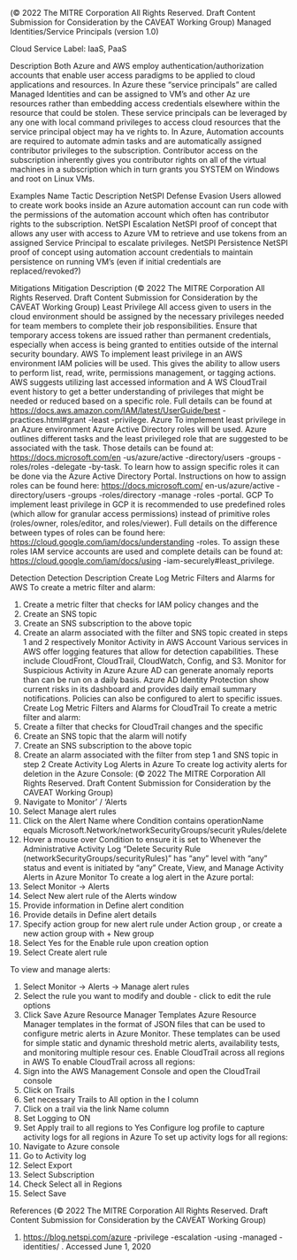  
(© 2022 The MITRE Corporation All Rights Reserved. Draft Content 
Submission for Consideration by the CAVEAT Working Group) 
 Managed Identities/Service Principals (version 
1.0) 
 
Cloud Service Label: IaaS, PaaS 
 
Description 
Both Azure and AWS employ authentication/authorization accounts that enable user 
access paradigms to be applied to cloud applications and resources. In Azure these 
“service principals” are called Managed Identities and can be assigned to VM’s and 
other Az ure resources rather than embedding access credentials elsewhere within the 
resource that could be stolen. These service principals can be leveraged by any one 
with local command privileges to access cloud resources that the service principal 
object may ha ve rights to. 
In Azure, Automation accounts are required to automate admin tasks and are 
automatically assigned contributor privileges to the subscription. Contributor access on 
the subscription inherently gives you contributor rights on all of the virtual machines in a 
subscription which in turn grants you SYSTEM on Windows and root on Linux VMs. 
 
Examples 
Name Tactic Description 
NetSPI Defense Evasion Users allowed to create work books 
inside an Azure automation account 
can run code with the permissions 
of the automation account which 
often has contributor rights to the 
subscription. 
NetSPI Escalation NetSPI proof of concept that allows 
any user with access to Azure VM 
to retrieve and use tokens from an 
assigned Service Principal to 
escalate privileges. 
NetSPI Persistence NetSPI proof of concept using 
automation account credentials to 
maintain persistence on running 
VM’s (even if initial credentials are 
replaced/revoked?) 
 
Mitigations 
Mitigation Description 
(© 2022 The MITRE Corporation All Rights Reserved. Draft Content 
Submission for Consideration by the CAVEAT Working Group) 
 Least Privilege All access given to users in the cloud environment should be assigned by the 
necessary privileges needed for team members to complete their job 
responsibilities. Ensure that temporary access tokens are issued rather than 
permanent credentials, especially when access is being granted to entities 
outside of the internal security boundary. 
 AWS To implement least privilege in an AWS environment IAM policies will be used. 
This gives the ability to allow users to perform list, read, write, permissions 
management, or tagging actions. AWS suggests utilizing last accessed 
information and A WS CloudTrail event history to get a better understanding of 
privileges that might be needed or reduced based on a specific role. Full 
details can be found at 
https://docs.aws.amazon.com/IAM/latest/UserGuide/best -
practices.html#grant -least -privilege. 
 Azure To implement least privilege in an Azure environment Azure Active Directory 
roles will be used. Azure outlines different tasks and the least privileged role 
that are suggested to be associated with the task. Those details can be found 
at: https://docs.microsoft.com/en -us/azure/active -directory/users -groups -
roles/roles -delegate -by-task. To learn how to assign specific roles it can be 
done via the Azure Active Directory Portal. Instructions on how to assign roles 
can be found here: https://docs.microsoft.com/ en-us/azure/active -
directory/users -groups -roles/directory -manage -roles -portal. 
 GCP To implement least privilege in GCP it is recommended to use predefined 
roles (which allow for granular access permissions) instead of primitive roles 
(roles/owner, roles/editor, and roles/viewer). Full details on the difference 
between types of roles can be found here: 
https://cloud.google.com/iam/docs/understanding -roles. To assign these 
roles IAM service accounts are used and complete details can be found at: 
https://cloud.google.com/iam/docs/using -iam-securely#least\_privilege. 
 
Detection 
Detection Description 
Create Log Metric Filters and Alarms for AWS To create a metric filter and alarm: 
1. Create a metric filter that checks for IAM policy 
changes and the  
2. Create an SNS topic 
3. Create an SNS subscription to the above topic 
4. Create an alarm associated with the filter and SNS 
topic created in steps 1 and 2 respectively 
Monitor Activity in AWS Account Various services in AWS offer logging features that allow for 
detection capabilities. These include CloudFront, CloudTrail, 
CloudWatch, Config, and S3. 
Monitor for Suspicious Activity in Azure Azure AD can generate anomaly reports than can be run on 
a daily basis. Azure AD Identity Protection show current risks 
in its dashboard and provides daily email summary 
notifications. Policies can also be configured to alert to 
specific issues. 
Create Log Metric Filters and Alarms for CloudTrail To create a metric filter and alarm: 
1. Create a filter that checks for CloudTrail changes 
and the specific  
2. Create an SNS topic that the alarm will notify 
3. Create an SNS subscription to the above topic 
4. Create an alarm associated with the filter from 
step 1 and SNS topic in step 2 
Create Activity Log Alerts in Azure To create log activity alerts for deletion in the Azure 
Console: 
(© 2022 The MITRE Corporation All Rights Reserved. Draft Content 
Submission for Consideration by the CAVEAT Working Group) 
 1. Navigate to Monitor’ / ‘Alerts 
2. Select Manage alert rules 
3. Click on the Alert Name where Condition contains 
operationName equals 
Microsoft.Network/networkSecurityGroups/securit
yRules/delete 
4. Hover a mouse over Condition to ensure it is set to 
Whenever the Administrative Activity Log “Delete 
Security Rule 
(networkSecurityGroups/securityRules)” has “any” 
level with “any” status and event is initiated by 
“any” 
Create, View, and Manage Activity Alerts in Azure Monitor To create a log alert in the Azure portal: 
1. Select Monitor -> Alerts 
2. Select New alert rule of the Alerts window 
3. Provide information in Define alert condition 
4. Provide details in Define alert details 
5. Specify action group for new alert rule under 
Action group , or create a new action group with + 
New group 
6. Select Yes for the Enable rule upon creation 
option 
7. Select Create alert rule 
 
To view and manage alerts: 
1. Select Monitor -> Alerts -> Manage alert rules 
2. Select the rule you want to modify and double -
click to edit the rule options 
3. Click Save 
Azure Resource Manager Templates Azure Resource Manager templates in the format of JSON 
files that can be used to configure metric alerts in Azure 
Monitor. These templates can be used for simple static and 
dynamic threshold metric alerts, availability tests, and 
monitoring multiple resour ces. 
Enable CloudTrail across all regions in AWS To enable CloudTrail across all regions: 
1. Sign into the AWS Management Console and open 
the CloudTrail console 
2. Click on Trails 
3. Set necessary Trails to All option in the I column 
4. Click on a trail via the link Name column 
5. Set Logging to ON 
6. Set Apply trail to all regions to Yes 
Configure log profile to capture activity logs for all regions in 
Azure To set up activity logs for all regions: 
1. Navigate to Azure console 
2. Go to Activity log 
3. Select Export 
4. Select Subscription 
5. Check Select all in Regions 
6. Select Save 
 
References 
(© 2022 The MITRE Corporation All Rights Reserved. Draft Content 
Submission for Consideration by the CAVEAT Working Group) 
 1. https://blog.netspi.com/azure -privilege -escalation -using -managed -identities/ . 
Accessed June 1, 2020 
 